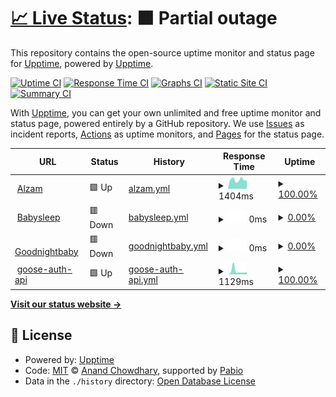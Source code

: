 # [📈 Live Status](https://demo.upptime.js.org): <!--live status--> **🟧 Partial outage**

This repository contains the open-source uptime monitor and status page for [Upptime](https://upptime.js.org), powered by [Upptime](https://github.com/upptime/upptime).

[![Uptime CI](https://github.com/chunter/was_checking_byupptime/workflows/Uptime%20CI/badge.svg)](https://github.com/chunter/was_checking_byupptime/actions?query=workflow%3A%22Uptime+CI%22)
[![Response Time CI](https://github.com/chunter/was_checking_byupptime/workflows/Response%20Time%20CI/badge.svg)](https://github.com/chunter/was_checking_byupptime/actions?query=workflow%3A%22Response+Time+CI%22)
[![Graphs CI](https://github.com/chunter/was_checking_byupptime/workflows/Graphs%20CI/badge.svg)](https://github.com/chunter/was_checking_byupptime/actions?query=workflow%3A%22Graphs+CI%22)
[![Static Site CI](https://github.com/chunter/was_checking_byupptime/workflows/Static%20Site%20CI/badge.svg)](https://github.com/chunter/was_checking_byupptime/actions?query=workflow%3A%22Static+Site+CI%22)
[![Summary CI](https://github.com/chunter/was_checking_byupptime/workflows/Summary%20CI/badge.svg)](https://github.com/chunter/was_checking_byupptime/actions?query=workflow%3A%22Summary+CI%22)

With [Upptime](https://upptime.js.org), you can get your own unlimited and free uptime monitor and status page, powered entirely by a GitHub repository. We use [Issues](https://github.com/upptime/upptime/issues) as incident reports, [Actions](https://github.com/chunter/was_checking_byupptime/actions) as uptime monitors, and [Pages](https://demo.upptime.js.org) for the status page.

<!--start: status pages-->
<!-- This summary is generated by Upptime (https://github.com/upptime/upptime) -->
<!-- Do not edit this manually, your changes will be overwritten -->
<!-- prettier-ignore -->
| URL | Status | History | Response Time | Uptime |
| --- | ------ | ------- | ------------- | ------ |
| <img alt="" src="https://icons.duckduckgo.com/ip3/alzam.babysleep.co.kr.ico" height="13"> [Alzam](https://alzam.babysleep.co.kr) | 🟩 Up | [alzam.yml](https://github.com/chunter99/was_checking_byupptime/commits/HEAD/history/alzam.yml) | <details><summary><img alt="Response time graph" src="./graphs/alzam/response-time-week.png" height="20"> 1404ms</summary><br><a href="https://chunter99.github.io/was_checking_byupptime/history/alzam"><img alt="Response time 1302" src="https://img.shields.io/endpoint?url=https%3A%2F%2Fraw.githubusercontent.com%2Fchunter99%2Fwas_checking_byupptime%2FHEAD%2Fapi%2Falzam%2Fresponse-time.json"></a><br><a href="https://chunter99.github.io/was_checking_byupptime/history/alzam"><img alt="24-hour response time 1339" src="https://img.shields.io/endpoint?url=https%3A%2F%2Fraw.githubusercontent.com%2Fchunter99%2Fwas_checking_byupptime%2FHEAD%2Fapi%2Falzam%2Fresponse-time-day.json"></a><br><a href="https://chunter99.github.io/was_checking_byupptime/history/alzam"><img alt="7-day response time 1404" src="https://img.shields.io/endpoint?url=https%3A%2F%2Fraw.githubusercontent.com%2Fchunter99%2Fwas_checking_byupptime%2FHEAD%2Fapi%2Falzam%2Fresponse-time-week.json"></a><br><a href="https://chunter99.github.io/was_checking_byupptime/history/alzam"><img alt="30-day response time 1382" src="https://img.shields.io/endpoint?url=https%3A%2F%2Fraw.githubusercontent.com%2Fchunter99%2Fwas_checking_byupptime%2FHEAD%2Fapi%2Falzam%2Fresponse-time-month.json"></a><br><a href="https://chunter99.github.io/was_checking_byupptime/history/alzam"><img alt="1-year response time 1302" src="https://img.shields.io/endpoint?url=https%3A%2F%2Fraw.githubusercontent.com%2Fchunter99%2Fwas_checking_byupptime%2FHEAD%2Fapi%2Falzam%2Fresponse-time-year.json"></a></details> | <details><summary><a href="https://chunter99.github.io/was_checking_byupptime/history/alzam">100.00%</a></summary><a href="https://chunter99.github.io/was_checking_byupptime/history/alzam"><img alt="All-time uptime 99.98%" src="https://img.shields.io/endpoint?url=https%3A%2F%2Fraw.githubusercontent.com%2Fchunter99%2Fwas_checking_byupptime%2FHEAD%2Fapi%2Falzam%2Fuptime.json"></a><br><a href="https://chunter99.github.io/was_checking_byupptime/history/alzam"><img alt="24-hour uptime 100.00%" src="https://img.shields.io/endpoint?url=https%3A%2F%2Fraw.githubusercontent.com%2Fchunter99%2Fwas_checking_byupptime%2FHEAD%2Fapi%2Falzam%2Fuptime-day.json"></a><br><a href="https://chunter99.github.io/was_checking_byupptime/history/alzam"><img alt="7-day uptime 100.00%" src="https://img.shields.io/endpoint?url=https%3A%2F%2Fraw.githubusercontent.com%2Fchunter99%2Fwas_checking_byupptime%2FHEAD%2Fapi%2Falzam%2Fuptime-week.json"></a><br><a href="https://chunter99.github.io/was_checking_byupptime/history/alzam"><img alt="30-day uptime 100.00%" src="https://img.shields.io/endpoint?url=https%3A%2F%2Fraw.githubusercontent.com%2Fchunter99%2Fwas_checking_byupptime%2FHEAD%2Fapi%2Falzam%2Fuptime-month.json"></a><br><a href="https://chunter99.github.io/was_checking_byupptime/history/alzam"><img alt="1-year uptime 99.98%" src="https://img.shields.io/endpoint?url=https%3A%2F%2Fraw.githubusercontent.com%2Fchunter99%2Fwas_checking_byupptime%2FHEAD%2Fapi%2Falzam%2Fuptime-year.json"></a></details>
| <img alt="" src="https://icons.duckduckgo.com/ip3/www.babysleep.co.kr.ico" height="13"> [Babysleep](https://www.babysleep.co.kr/test01) | 🟥 Down | [babysleep.yml](https://github.com/chunter99/was_checking_byupptime/commits/HEAD/history/babysleep.yml) | <details><summary><img alt="Response time graph" src="./graphs/babysleep/response-time-week.png" height="20"> 0ms</summary><br><a href="https://chunter99.github.io/was_checking_byupptime/history/babysleep"><img alt="Response time 0" src="https://img.shields.io/endpoint?url=https%3A%2F%2Fraw.githubusercontent.com%2Fchunter99%2Fwas_checking_byupptime%2FHEAD%2Fapi%2Fbabysleep%2Fresponse-time.json"></a><br><a href="https://chunter99.github.io/was_checking_byupptime/history/babysleep"><img alt="24-hour response time 0" src="https://img.shields.io/endpoint?url=https%3A%2F%2Fraw.githubusercontent.com%2Fchunter99%2Fwas_checking_byupptime%2FHEAD%2Fapi%2Fbabysleep%2Fresponse-time-day.json"></a><br><a href="https://chunter99.github.io/was_checking_byupptime/history/babysleep"><img alt="7-day response time 0" src="https://img.shields.io/endpoint?url=https%3A%2F%2Fraw.githubusercontent.com%2Fchunter99%2Fwas_checking_byupptime%2FHEAD%2Fapi%2Fbabysleep%2Fresponse-time-week.json"></a><br><a href="https://chunter99.github.io/was_checking_byupptime/history/babysleep"><img alt="30-day response time 0" src="https://img.shields.io/endpoint?url=https%3A%2F%2Fraw.githubusercontent.com%2Fchunter99%2Fwas_checking_byupptime%2FHEAD%2Fapi%2Fbabysleep%2Fresponse-time-month.json"></a><br><a href="https://chunter99.github.io/was_checking_byupptime/history/babysleep"><img alt="1-year response time 0" src="https://img.shields.io/endpoint?url=https%3A%2F%2Fraw.githubusercontent.com%2Fchunter99%2Fwas_checking_byupptime%2FHEAD%2Fapi%2Fbabysleep%2Fresponse-time-year.json"></a></details> | <details><summary><a href="https://chunter99.github.io/was_checking_byupptime/history/babysleep">0.00%</a></summary><a href="https://chunter99.github.io/was_checking_byupptime/history/babysleep"><img alt="All-time uptime 0.00%" src="https://img.shields.io/endpoint?url=https%3A%2F%2Fraw.githubusercontent.com%2Fchunter99%2Fwas_checking_byupptime%2FHEAD%2Fapi%2Fbabysleep%2Fuptime.json"></a><br><a href="https://chunter99.github.io/was_checking_byupptime/history/babysleep"><img alt="24-hour uptime 0.00%" src="https://img.shields.io/endpoint?url=https%3A%2F%2Fraw.githubusercontent.com%2Fchunter99%2Fwas_checking_byupptime%2FHEAD%2Fapi%2Fbabysleep%2Fuptime-day.json"></a><br><a href="https://chunter99.github.io/was_checking_byupptime/history/babysleep"><img alt="7-day uptime 0.00%" src="https://img.shields.io/endpoint?url=https%3A%2F%2Fraw.githubusercontent.com%2Fchunter99%2Fwas_checking_byupptime%2FHEAD%2Fapi%2Fbabysleep%2Fuptime-week.json"></a><br><a href="https://chunter99.github.io/was_checking_byupptime/history/babysleep"><img alt="30-day uptime 1.38%" src="https://img.shields.io/endpoint?url=https%3A%2F%2Fraw.githubusercontent.com%2Fchunter99%2Fwas_checking_byupptime%2FHEAD%2Fapi%2Fbabysleep%2Fuptime-month.json"></a><br><a href="https://chunter99.github.io/was_checking_byupptime/history/babysleep"><img alt="1-year uptime 0.00%" src="https://img.shields.io/endpoint?url=https%3A%2F%2Fraw.githubusercontent.com%2Fchunter99%2Fwas_checking_byupptime%2FHEAD%2Fapi%2Fbabysleep%2Fuptime-year.json"></a></details>
| <img alt="" src="https://icons.duckduckgo.com/ip3/www.goodnightbaby.org.ico" height="13"> [Goodnightbaby](https://www.goodnightbaby.org/test01) | 🟥 Down | [goodnightbaby.yml](https://github.com/chunter99/was_checking_byupptime/commits/HEAD/history/goodnightbaby.yml) | <details><summary><img alt="Response time graph" src="./graphs/goodnightbaby/response-time-week.png" height="20"> 0ms</summary><br><a href="https://chunter99.github.io/was_checking_byupptime/history/goodnightbaby"><img alt="Response time 0" src="https://img.shields.io/endpoint?url=https%3A%2F%2Fraw.githubusercontent.com%2Fchunter99%2Fwas_checking_byupptime%2FHEAD%2Fapi%2Fgoodnightbaby%2Fresponse-time.json"></a><br><a href="https://chunter99.github.io/was_checking_byupptime/history/goodnightbaby"><img alt="24-hour response time 0" src="https://img.shields.io/endpoint?url=https%3A%2F%2Fraw.githubusercontent.com%2Fchunter99%2Fwas_checking_byupptime%2FHEAD%2Fapi%2Fgoodnightbaby%2Fresponse-time-day.json"></a><br><a href="https://chunter99.github.io/was_checking_byupptime/history/goodnightbaby"><img alt="7-day response time 0" src="https://img.shields.io/endpoint?url=https%3A%2F%2Fraw.githubusercontent.com%2Fchunter99%2Fwas_checking_byupptime%2FHEAD%2Fapi%2Fgoodnightbaby%2Fresponse-time-week.json"></a><br><a href="https://chunter99.github.io/was_checking_byupptime/history/goodnightbaby"><img alt="30-day response time 0" src="https://img.shields.io/endpoint?url=https%3A%2F%2Fraw.githubusercontent.com%2Fchunter99%2Fwas_checking_byupptime%2FHEAD%2Fapi%2Fgoodnightbaby%2Fresponse-time-month.json"></a><br><a href="https://chunter99.github.io/was_checking_byupptime/history/goodnightbaby"><img alt="1-year response time 0" src="https://img.shields.io/endpoint?url=https%3A%2F%2Fraw.githubusercontent.com%2Fchunter99%2Fwas_checking_byupptime%2FHEAD%2Fapi%2Fgoodnightbaby%2Fresponse-time-year.json"></a></details> | <details><summary><a href="https://chunter99.github.io/was_checking_byupptime/history/goodnightbaby">0.00%</a></summary><a href="https://chunter99.github.io/was_checking_byupptime/history/goodnightbaby"><img alt="All-time uptime 0.00%" src="https://img.shields.io/endpoint?url=https%3A%2F%2Fraw.githubusercontent.com%2Fchunter99%2Fwas_checking_byupptime%2FHEAD%2Fapi%2Fgoodnightbaby%2Fuptime.json"></a><br><a href="https://chunter99.github.io/was_checking_byupptime/history/goodnightbaby"><img alt="24-hour uptime 0.00%" src="https://img.shields.io/endpoint?url=https%3A%2F%2Fraw.githubusercontent.com%2Fchunter99%2Fwas_checking_byupptime%2FHEAD%2Fapi%2Fgoodnightbaby%2Fuptime-day.json"></a><br><a href="https://chunter99.github.io/was_checking_byupptime/history/goodnightbaby"><img alt="7-day uptime 0.00%" src="https://img.shields.io/endpoint?url=https%3A%2F%2Fraw.githubusercontent.com%2Fchunter99%2Fwas_checking_byupptime%2FHEAD%2Fapi%2Fgoodnightbaby%2Fuptime-week.json"></a><br><a href="https://chunter99.github.io/was_checking_byupptime/history/goodnightbaby"><img alt="30-day uptime 1.38%" src="https://img.shields.io/endpoint?url=https%3A%2F%2Fraw.githubusercontent.com%2Fchunter99%2Fwas_checking_byupptime%2FHEAD%2Fapi%2Fgoodnightbaby%2Fuptime-month.json"></a><br><a href="https://chunter99.github.io/was_checking_byupptime/history/goodnightbaby"><img alt="1-year uptime 0.00%" src="https://img.shields.io/endpoint?url=https%3A%2F%2Fraw.githubusercontent.com%2Fchunter99%2Fwas_checking_byupptime%2FHEAD%2Fapi%2Fgoodnightbaby%2Fuptime-year.json"></a></details>
| <img alt="" src="https://icons.duckduckgo.com/ip3/goose-auth-api.mooo.com.ico" height="13"> [goose-auth-api](https://goose-auth-api.mooo.com/swagger-ui/index.html) | 🟩 Up | [goose-auth-api.yml](https://github.com/chunter99/was_checking_byupptime/commits/HEAD/history/goose-auth-api.yml) | <details><summary><img alt="Response time graph" src="./graphs/goose-auth-api/response-time-week.png" height="20"> 1129ms</summary><br><a href="https://chunter99.github.io/was_checking_byupptime/history/goose-auth-api"><img alt="Response time 868" src="https://img.shields.io/endpoint?url=https%3A%2F%2Fraw.githubusercontent.com%2Fchunter99%2Fwas_checking_byupptime%2FHEAD%2Fapi%2Fgoose-auth-api%2Fresponse-time.json"></a><br><a href="https://chunter99.github.io/was_checking_byupptime/history/goose-auth-api"><img alt="24-hour response time 710" src="https://img.shields.io/endpoint?url=https%3A%2F%2Fraw.githubusercontent.com%2Fchunter99%2Fwas_checking_byupptime%2FHEAD%2Fapi%2Fgoose-auth-api%2Fresponse-time-day.json"></a><br><a href="https://chunter99.github.io/was_checking_byupptime/history/goose-auth-api"><img alt="7-day response time 1129" src="https://img.shields.io/endpoint?url=https%3A%2F%2Fraw.githubusercontent.com%2Fchunter99%2Fwas_checking_byupptime%2FHEAD%2Fapi%2Fgoose-auth-api%2Fresponse-time-week.json"></a><br><a href="https://chunter99.github.io/was_checking_byupptime/history/goose-auth-api"><img alt="30-day response time 1024" src="https://img.shields.io/endpoint?url=https%3A%2F%2Fraw.githubusercontent.com%2Fchunter99%2Fwas_checking_byupptime%2FHEAD%2Fapi%2Fgoose-auth-api%2Fresponse-time-month.json"></a><br><a href="https://chunter99.github.io/was_checking_byupptime/history/goose-auth-api"><img alt="1-year response time 868" src="https://img.shields.io/endpoint?url=https%3A%2F%2Fraw.githubusercontent.com%2Fchunter99%2Fwas_checking_byupptime%2FHEAD%2Fapi%2Fgoose-auth-api%2Fresponse-time-year.json"></a></details> | <details><summary><a href="https://chunter99.github.io/was_checking_byupptime/history/goose-auth-api">100.00%</a></summary><a href="https://chunter99.github.io/was_checking_byupptime/history/goose-auth-api"><img alt="All-time uptime 97.86%" src="https://img.shields.io/endpoint?url=https%3A%2F%2Fraw.githubusercontent.com%2Fchunter99%2Fwas_checking_byupptime%2FHEAD%2Fapi%2Fgoose-auth-api%2Fuptime.json"></a><br><a href="https://chunter99.github.io/was_checking_byupptime/history/goose-auth-api"><img alt="24-hour uptime 100.00%" src="https://img.shields.io/endpoint?url=https%3A%2F%2Fraw.githubusercontent.com%2Fchunter99%2Fwas_checking_byupptime%2FHEAD%2Fapi%2Fgoose-auth-api%2Fuptime-day.json"></a><br><a href="https://chunter99.github.io/was_checking_byupptime/history/goose-auth-api"><img alt="7-day uptime 100.00%" src="https://img.shields.io/endpoint?url=https%3A%2F%2Fraw.githubusercontent.com%2Fchunter99%2Fwas_checking_byupptime%2FHEAD%2Fapi%2Fgoose-auth-api%2Fuptime-week.json"></a><br><a href="https://chunter99.github.io/was_checking_byupptime/history/goose-auth-api"><img alt="30-day uptime 100.00%" src="https://img.shields.io/endpoint?url=https%3A%2F%2Fraw.githubusercontent.com%2Fchunter99%2Fwas_checking_byupptime%2FHEAD%2Fapi%2Fgoose-auth-api%2Fuptime-month.json"></a><br><a href="https://chunter99.github.io/was_checking_byupptime/history/goose-auth-api"><img alt="1-year uptime 97.86%" src="https://img.shields.io/endpoint?url=https%3A%2F%2Fraw.githubusercontent.com%2Fchunter99%2Fwas_checking_byupptime%2FHEAD%2Fapi%2Fgoose-auth-api%2Fuptime-year.json"></a></details>

<!--end: status pages-->

[**Visit our status website →**](https://demo.upptime.js.org)

## 📄 License

- Powered by: [Upptime](https://github.com/upptime/upptime)
- Code: [MIT](./LICENSE) © [Anand Chowdhary](https://anandchowdhary.com), supported by [Pabio](https://pabio.com)
- Data in the `./history` directory: [Open Database License](https://opendatacommons.org/licenses/odbl/1-0/)
